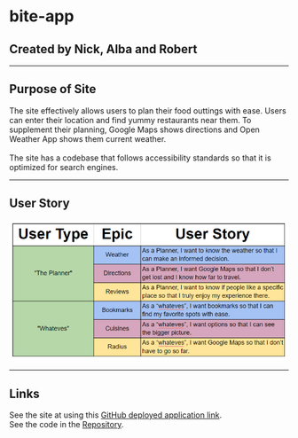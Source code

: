 # bite-app
## Created by Nick, Alba and Robert

-----

## Purpose of Site

The site effectively allows users to plan their food outtings with ease. Users can enter their location and find yummy restaurants near them. To supplement their planning, Google Maps shows directions and Open Weather App shows them current weather. <br/> <br/>
The site has a codebase that follows accessibility standards so that it is optimized for search engines.   

-----


## User Story

![image](/assets/images/user-story.PNG)


-----

## Links

See the site at using this [GitHub deployed application link](https://nickovalles.github.io/bite/). <br/>
See the code in the [Repository](https://github.com/nickovalles/bite). 